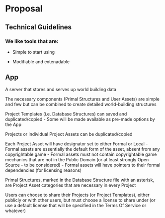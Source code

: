 # Proposal

## Technical Guidelines

### We like tools that are:

- Simple to start using

- Modifiable and extenadable

## App

A server that stores and serves up world building data

The necessary components (Primal Structures and User Assets) are simple and few but can be combined to create detailed world-building structures

Project Templates (i.e. Database Structures) can saved and duplicated/copied
    - Some will be made available as pre-made options by the App

Projects or individual Project Assets can be duplicated/copied

Each Project Asset will have designator set to either Formal or Local
    - Formal assets are essentially the default form of the asset, absent from any copyrightable game 
    - Formal assets must not contain copyrightable game mechanics that are not in the Public Domain (or at least strongly Open Source - to be considered)
    - Formal assets will have pointers to their formal dependencies (for licensing reasons)

Primal Structures, marked in the Database Structure file with an asterisk, are Project Asset categories that are necessary in every Project

Users can choose to share their Projects (or Project Templates), either publicly or with other users, but must choose a license to share under (or use a default license that will be specified in the Terms Of Service or whatever)